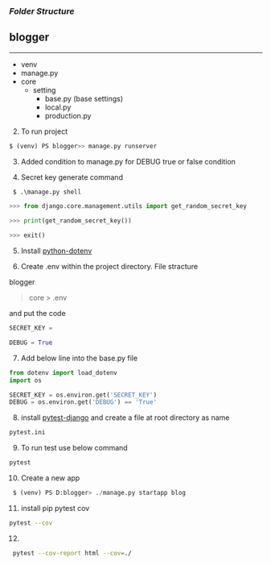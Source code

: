 ### _Folder Structure_

## blogger
---
 
- venv
- manage.py
- core
    - setting
        - base.py (base settings)
        - local.py
        - production.py
    
        
2. To run project 

```python
$ (venv) PS blogger>> manage.py runserver
```        


3. Added condition to manage.py for DEBUG true or false condition

4. Secret key generate command

```python
 $ .\manage.py shell
 ```
 ```python
 >>> from django.core.management.utils import get_random_secret_key
 ```
 ```python
 >>> print(get_random_secret_key())
 ```
 ```python
 >>> exit()
 ```
5. Install [python-dotenv](https://pypi.org/project/python-dotenv/)

6. Create .env within the project directory. File stracture 

blogger
> core
    > .env    
   
and put the code

```python
SECRET_KEY = 

DEBUG = True
``` 

7. Add below line into the base.py file
```python
from dotenv import load_dotenv
import os

SECRET_KEY = os.environ.get('SECRET_KEY')
DEBUG = os.environ.get('DEBUG') == 'True'
```
8. install [pytest-django](https://pytest-django.readthedocs.io/en/latest/) and create a file at root directory as name 
```bash
pytest.ini
```
9. To run test use below command
```bash
pytest
```
10. Create a new app 

```python
 $ (venv) PS D:blogger> ./manage.py startapp blog
```

11. install pip pytest cov

```bash
pytest --cov
```
12. 
```bash
 pytest --cov-report html --cov=./
 ```